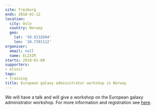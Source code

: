 ```yaml
---
site: freiburg
ends: 2018-01-12
location:
  city: Oslo
  country: Norway
  geo:
    lat: '59.9132694'
    lon: '10.7391112'
organiser:
  email: null
  name: ELIXIR
starts: 2018-01-08
supporters:
- elixir
tags:
- training
title: European galaxy administrator workshop in Norway
---
```


We will have a talk and will give a workshop on the European galaxy administrator workshop. For more information and registration see [here](https://www.elixir-europe.org/events/european-galaxy-administrator-workshop).
